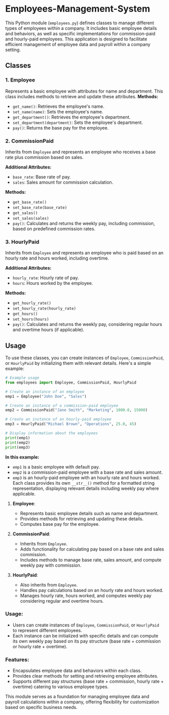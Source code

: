 # Employees-Management-System

This Python module (`employees.py`) defines classes to manage different types of employees within a company. It includes basic employee details and behaviors, as well as specific implementations for commission-paid and hourly-paid employees. This application is designed to facilitate efficient management of employee data and payroll within a company setting.
 
## Classes
### 1. Employee
Represents a basic employee with attributes for name and department. This class includes methods to retrieve and update these attributes.
**Methods:**
- `get_name()`: Retrieves the employee's name.
- `set_name(name)`: Sets the employee's name.
- `get_department()`: Retrieves the employee's department.
- `set_department(department)`: Sets the employee's department.
- `pay()`: Returns the base pay for the employee.

### 2. CommissionPaid
Inherits from `Employee` and represents an employee who receives a base rate plus commission based on sales.

**Additional Attributes:**
- `base_rate`: Base rate of pay.
- `sales`: Sales amount for commission calculation.

**Methods:**
- `get_base_rate()`
- `set_base_rate(base_rate)`
- `get_sales()`
- `set_sales(sales)`
- `pay()`: Calculates and returns the weekly pay, including commission, based on predefined commission rates.

### 3. HourlyPaid

Inherits from `Employee` and represents an employee who is paid based on an hourly rate and hours worked, including overtime.

**Additional Attributes:**
- `hourly_rate`: Hourly rate of pay.
- `hours`: Hours worked by the employee.

**Methods:**
- `get_hourly_rate()`
- `set_hourly_rate(hourly_rate)`
- `get_hours()`
- `set_hours(hours)`
- `pay()`: Calculates and returns the weekly pay, considering regular hours and overtime hours (if applicable).

## Usage
To use these classes, you can create instances of `Employee`, `CommissionPaid`, or `HourlyPaid` by initializing them with relevant details. Here's a simple example:

```python
# Example usage
from employees import Employee, CommissionPaid, HourlyPaid

# Create an instance of an employee
emp1 = Employee("John Doe", "Sales")

# Create an instance of a commission-paid employee
emp2 = CommissionPaid("Jane Smith", "Marketing", 1000.0, 15000)

# Create an instance of an hourly-paid employee
emp3 = HourlyPaid("Michael Brown", "Operations", 25.0, 45)

# Display information about the employees
print(emp1)
print(emp2)
print(emp3)
```
 
**In this example:**
- `emp1` is a basic employee with default pay.
- `emp2` is a commission-paid employee with a base rate and sales amount.
- `emp3` is an hourly-paid employee with an hourly rate and hours worked.
Each class provides its own `__str__()` method for a formatted string representation, displaying relevant details including weekly pay where applicable.

1. **Employee**:
   - Represents basic employee details such as name and department.
   - Provides methods for retrieving and updating these details.
   - Computes base pay for the employee.

2. **CommissionPaid**:
   - Inherits from `Employee`.
   - Adds functionality for calculating pay based on a base rate and sales commission.
   - Includes methods to manage base rate, sales amount, and compute weekly pay with commission.

3. **HourlyPaid**:
   - Also inherits from `Employee`.
   - Handles pay calculations based on an hourly rate and hours worked.
   - Manages hourly rate, hours worked, and computes weekly pay considering regular and overtime hours.

### Usage:
- Users can create instances of `Employee`, `CommissionPaid`, or `HourlyPaid` to represent different employees.
- Each instance can be initialized with specific details and can compute its own weekly pay based on its pay structure (base rate + commission or hourly rate + overtime).

### Features:
- Encapsulates employee data and behaviors within each class.
- Provides clear methods for setting and retrieving employee attributes.
- Supports different pay structures (base rate + commission, hourly rate + overtime) catering to various employee types.


This module serves as a foundation for managing employee data and payroll calculations within a company, offering flexibility for customization based on specific business needs.
